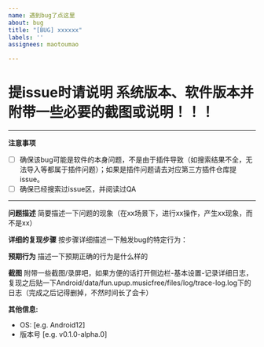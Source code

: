 ```yaml
---
name: 遇到bug了点这里
about: bug
title: "[BUG] xxxxxx"
labels: ''
assignees: maotoumao

---
```

# 提issue时请说明 系统版本、软件版本并附带一些必要的截图或说明！！！
---

**注意事项**
- [ ] 确保该bug可能是软件的本身问题，不是由于插件导致（如搜索结果不全，无法导入等都属于插件问题）；如果是插件问题请去对应第三方插件仓库提issue。
- [ ] 确保已经搜索过issue区，并阅读过QA

---

**问题描述**
简要描述一下问题的现象（在xx场景下，进行xx操作，产生xx现象，而不是xx）

**详细的复现步骤**
按步骤详细描述一下触发bug的特定行为：

**预期行为**
描述一下预期正确的行为是什么样的

**截图**
附带一些截图/录屏吧，如果方便的话打开侧边栏-基本设置-记录详细日志，复现之后贴一下Android/data/fun.upup.musicfree/files/log/trace-log.log下的日志（完成之后记得删掉，不然时间长了会卡）

**其他信息:**
 - OS: [e.g. Android12]
 - 版本号 [e.g. v0.1.0-alpha.0]
